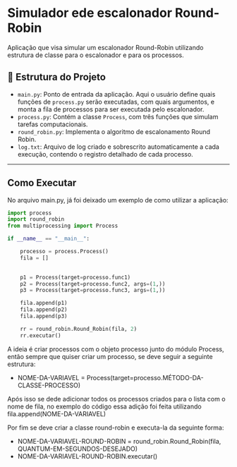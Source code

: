 # Simulador ede escalonador Round-Robin
Aplicação que visa simular um escalonador Round-Robin utilizando estrutura de classe para o escalonador e para os processos.

## 📁 Estrutura do Projeto

- `main.py`: Ponto de entrada da aplicação. Aqui o usuário define quais funções de `process.py` serão executadas, com quais argumentos, e monta a fila de processos para ser executada pelo escalonador.
- `process.py`: Contém a classe `Process`, com três funções que simulam tarefas computacionais.
- `round_robin.py`: Implementa o algoritmo de escalonamento Round Robin.
- `log.txt`: Arquivo de log criado e sobrescrito automaticamente a cada execução, contendo o registro detalhado de cada processo.

---

## Como Executar

No arquivo main.py, já foi deixado um exemplo de como utilizar a aplicação:

```python
import process
import round_robin
from multiprocessing import Process

if __name__ == "__main__":

    processo = process.Process()
    fila = []
    

    p1 = Process(target=processo.func1)
    p2 = Process(target=processo.func2, args=(1,))
    p3 = Process(target=processo.func3, args=(1,))

    fila.append(p1)
    fila.append(p2)
    fila.append(p3)

    rr = round_robin.Round_Robin(fila, 2)
    rr.executar()

```

A ideia é criar processos com o objeto processo junto do módulo Process, então sempre que quiser criar um processo, se deve seguir a seguinte estrutura:

- NOME-DA-VARIAVEL = Process(target=processo.MÉTODO-DA-CLASSE-PROCESSO)

Após isso se dede adicionar todos os processos criados para o lista com o nome de fila, no exemplo do código essa adição foi feita utilizando fila.append(NOME-DA-VARIAVEL)

Por fim se deve criar a classe round-robin e executa-la da seguinte forma:

- NOME-DA-VARIAVEL-ROUND-ROBIN = round_robin.Round_Robin(fila, QUANTUM-EM-SEGUNDOS-DESEJADO)
- NOME-DA-VARIAVEL-ROUND-ROBIN.executar()








